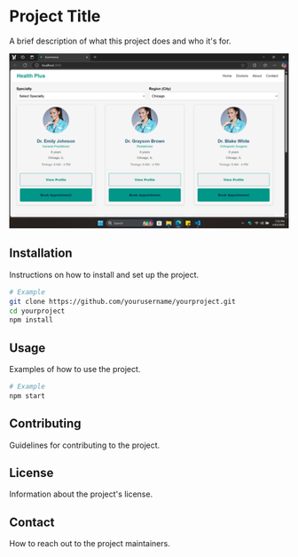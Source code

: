 # Project Title

A brief description of what this project does and who it's for.

![Project Image](./Screenshot%202025-03-04%20192521.png)

## Installation

Instructions on how to install and set up the project.

```bash
# Example
git clone https://github.com/yourusername/yourproject.git
cd yourproject
npm install
```

## Usage

Examples of how to use the project.

```bash
# Example
npm start
```

## Contributing

Guidelines for contributing to the project.

## License

Information about the project's license.

## Contact

How to reach out to the project maintainers.